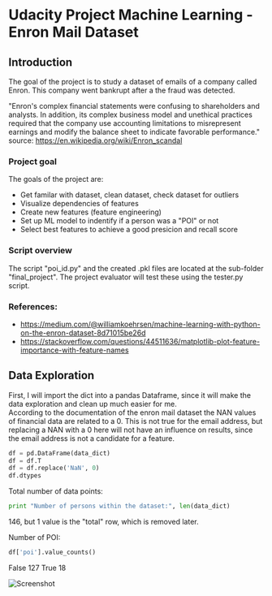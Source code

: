 # Udacity Project Machine Learning - Enron Mail Dataset

## Introduction
The goal of the project is to study a dataset of emails of a company called Enron. This company went bankrupt after a the fraud was detected.

"Enron's complex financial statements were confusing to shareholders and analysts. In addition, its complex business model and unethical practices required that the company use accounting limitations to misrepresent earnings and modify the balance sheet to indicate favorable performance." source: https://en.wikipedia.org/wiki/Enron_scandal

### Project goal
The goals of the project are:
- Get familar with dataset, clean dataset, check dataset for outliers
- Visualize dependencies of features
- Create new features (feature engineering)
- Set up ML model to indentify if a person was a "POI" or not
- Select best features to achieve a good presicion and recall score

### Script overview

The script "poi_id.py" and the created .pkl files are located at the sub-folder "final_project".
The project evaluator will test these using the tester.py script.


### References:
- https://medium.com/@williamkoehrsen/machine-learning-with-python-on-the-enron-dataset-8d71015be26d
- https://stackoverflow.com/questions/44511636/matplotlib-plot-feature-importance-with-feature-names

## Data Exploration
First, I will import the dict into a pandas Dataframe, since it will make the data exploration and clean up much easier for me. <br>
According to the documentation of the enron mail dataset the NAN values of financial data are related to a 0.
This is not true for the email address, but replacing a NAN with a 0 here will not have an influence on results, since the email address is not a candidate for a feature.

```python
df = pd.DataFrame(data_dict)
df = df.T
df = df.replace('NaN', 0)
df.dtypes
```
Total number of data points:
```python
print "Number of persons within the dataset:", len(data_dict)
```
146, but 1 value is the "total" row, which is removed later.

Number of POI:
```python
df['poi'].value_counts()
```
False    127
True      18



![Screenshot](pics/osm_area.png)
